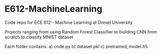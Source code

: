 # E612-MachineLearning
Code repo for ECE 612 - Machine Learning at Drexel University

Projects ranging from using Random Forest Classifier to building CNN from scratch to classify MNIST dataset 

Each folder contains:
a) code.py
b) dataset.pkl
c) pretrained_model.h5
